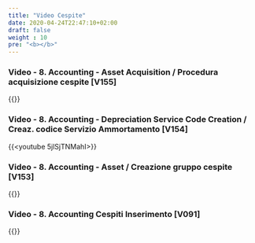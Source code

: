 ```yaml
---
title: "Video Cespite"
date: 2020-04-24T22:47:10+02:00
draft: false
weight : 10
pre: "<b></b>"
---
```


### Video - 8. Accounting - Asset Acquisition / Procedura acquisizione cespite [V155]
{{<youtube LhFW5KKr8KE>}}

### Video - 8. Accounting - Depreciation Service Code Creation / Creaz. codice Servizio Ammortamento [V154]
{{<youtube 5jlSjTNMahI>}}

### Video - 8. Accounting - Asset / Creazione gruppo cespite [V153]
{{<youtube R1OlGZR8W_E>}}

### Video - 8. Accounting Cespiti Inserimento [V091]
{{<youtube Uq3TZCvH-as>}}

